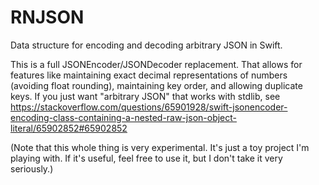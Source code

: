 # RNJSON

Data structure for encoding and decoding arbitrary JSON in Swift.

This is a full JSONEncoder/JSONDecoder replacement. That allows for features like maintaining exact decimal representations of numbers (avoiding
float rounding), maintaining key order, and allowing duplicate keys. If you just want "arbitrary JSON" that works with stdlib, see
https://stackoverflow.com/questions/65901928/swift-jsonencoder-encoding-class-containing-a-nested-raw-json-object-literal/65902852#65902852

(Note that this whole thing is very experimental. It's just a toy project I'm playing with. If it's useful, feel free to use it, but I don't
take it very seriously.)
